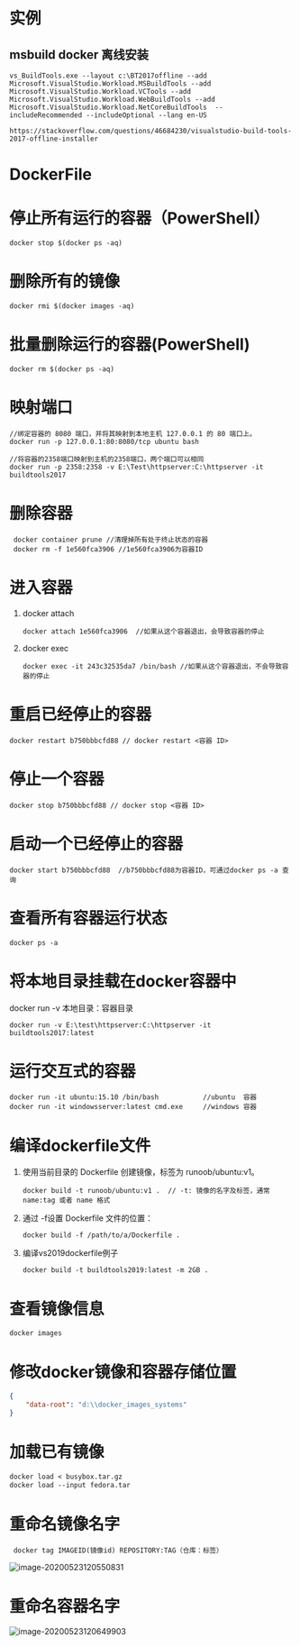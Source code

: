 # 实例

## msbuild docker 离线安装

```
vs_BuildTools.exe --layout c:\BT2017offline --add Microsoft.VisualStudio.Workload.MSBuildTools --add Microsoft.VisualStudio.Workload.VCTools --add Microsoft.VisualStudio.Workload.WebBuildTools --add Microsoft.VisualStudio.Workload.NetCoreBuildTools  --includeRecommended --includeOptional --lang en-US
```

```
https://stackoverflow.com/questions/46684230/visualstudio-build-tools-2017-offline-installer
```



# DockerFile



# 停止所有运行的容器（PowerShell）

```
docker stop $(docker ps -aq)
```



# 删除所有的镜像

```
docker rmi $(docker images -aq)
```





# 批量删除运行的容器(PowerShell)

```
docker rm $(docker ps -aq)
```





# 映射端口

```
//绑定容器的 8080 端口，并将其映射到本地主机 127.0.0.1 的 80 端口上。
docker run -p 127.0.0.1:80:8080/tcp ubuntu bash 

//将容器的2358端口映射到主机的2358端口，两个端口可以相同
docker run -p 2358:2358 -v E:\Test\httpserver:C:\httpserver -it buildtools2017
```





# 删除容器

```
 docker container prune //清理掉所有处于终止状态的容器
 docker rm -f 1e560fca3906 //1e560fca3906为容器ID
```



# 进入容器

1. docker attach

   ```
   docker attach 1e560fca3906  //如果从这个容器退出，会导致容器的停止
   ```

2. docker exec

   ```
   docker exec -it 243c32535da7 /bin/bash //如果从这个容器退出，不会导致容器的停止
   ```

   

# 重启已经停止的容器

```
docker restart b750bbbcfd88 // docker restart <容器 ID>
```





# 停止一个容器

```
docker stop b750bbbcfd88 // docker stop <容器 ID>
```





# 启动一个已经停止的容器

```
docker start b750bbbcfd88  //b750bbbcfd88为容器ID，可通过docker ps -a 查询
```



# 查看所有容器运行状态

```
docker ps -a
```





# 将本地目录挂载在docker容器中

  docker run -v  本地目录：容器目录

```
docker run -v E:\test\httpserver:C:\httpserver -it buildtools2017:latest
```





# 运行交互式的容器

```
docker run -it ubuntu:15.10 /bin/bash			//ubuntu  容器	
docker run -it windowsserver:latest cmd.exe		//windows 容器
```



# 编译dockerfile文件

1. 使用当前目录的 Dockerfile 创建镜像，标签为 runoob/ubuntu:v1。

   ```
   docker build -t runoob/ubuntu:v1 .  // -t: 镜像的名字及标签，通常 name:tag 或者 name 格式
   ```

   

2. 通过 -f设置 Dockerfile 文件的位置：

   ```
   docker build -f /path/to/a/Dockerfile .
   ```

3. 编译vs2019dockerfile例子

   ```
   docker build -t buildtools2019:latest -m 2GB .
   ```

   



# 查看镜像信息

```
docker images
```





# 修改docker镜像和容器存储位置

```json
{    
    "data-root": "d:\\docker_images_systems"
}
```





# 加载已有镜像

```dockerfile
docker load < busybox.tar.gz
docker load --input fedora.tar
```

# 重命名镜像名字

```
 docker tag IMAGEID(镜像id) REPOSITORY:TAG（仓库：标签）
```

![image-20200523120550831](C:\Users\jiayunfei\AppData\Roaming\Typora\typora-user-images\image-20200523120550831.png)

# 重命名容器名字

![image-20200523120649903](C:\Users\jiayunfei\AppData\Roaming\Typora\typora-user-images\image-20200523120649903.png)